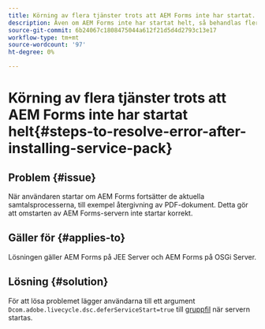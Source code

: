 ```yaml
---
title: Körning av flera tjänster trots att AEM Forms inte har startat.
description: Även om AEM Forms inte har startat helt, så behandlas flera tjänster.
source-git-commit: 6b24067c1808475044a612f21d5d4d2793c13e17
workflow-type: tm+mt
source-wordcount: '97'
ht-degree: 0%

---
```


# Körning av flera tjänster trots att AEM Forms inte har startat helt{#steps-to-resolve-error-after-installing-service-pack}


## Problem {#issue}

När användaren startar om AEM Forms fortsätter de aktuella samtalsprocesserna, till exempel återgivning av PDF-dokument. Detta gör att omstarten av AEM Forms-servern inte startar korrekt.

## Gäller för {#applies-to}

Lösningen gäller AEM Forms på JEE Server och AEM Forms på OSGi Server.

## Lösning {#solution}

För att lösa problemet lägger användarna till ett argument `Dcom.adobe.livecycle.dsc.deferServiceStart=true` till [gruppfil](https://experienceleague.adobe.com/docs/experience-manager-65/deploying/deploying/command-line-start-and-stop.html#windows-platform-start-bat-script-example) när servern startas.





